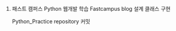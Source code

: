1. 패스트 캠퍼스 Python 웹개발 학습 
    Fastcampus blog
        설계 
        클래스 구현
        
    Python_Practice repository 커밋       